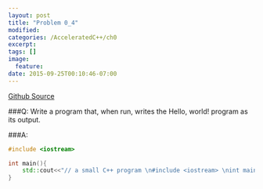 ```yaml
---
layout: post
title: "Problem 0_4"
modified:
categories: /AcceleratedC++/ch0
excerpt:
tags: []
image:
  feature:
date: 2015-09-25T00:10:46-07:00
---
```

[Github Source](https://github.com/patricknyu/AcceleratedCPlusPlus/tree/master/ch0/Question0_4)

###Q:
Write a program that, when run, writes the Hello, world! program as its output.

###A:
```c++
#include <iostream>

int main(){
	std::cout<<"// a small C++ program \n#include <iostream> \nint main() \n{ \nstd::cout << \"Hello, world!\" << std::endl; \nreturn 0; \n}"<<std::endl;
}
```